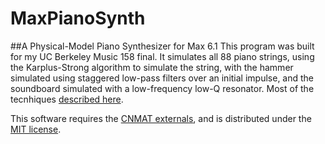 MaxPianoSynth
=============
##A Physical-Model Piano Synthesizer for Max 6.1
This program was built for my UC Berkeley Music 158 final. It simulates all 88 piano strings, using the Karplus-Strong algorithm to simulate the string, with the hammer simulated using staggered low-pass filters over an initial impulse, and the soundboard simulated with a low-frequency low-Q resonator. Most of the tecnhiques [described here](https://ccrma.stanford.edu/~jos/pasp/Piano_Synthesis.html).

This software requires the [CNMAT externals](http://cnmat.berkeley.edu/downloads), and is distributed under the [MIT license](http://opensource.org/licenses/MIT).
